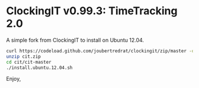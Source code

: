 ClockingIT v0.99.3: TimeTracking 2.0
====================================

A simple fork from ClockingIT to install on Ubuntu 12.04.

```sh
curl https://codeload.github.com/joubertredrat/clockingit/zip/master -o cit.zip
unzip cit.zip
cd cit/cit-master
./install.ubuntu.12.04.sh
```

Enjoy,
